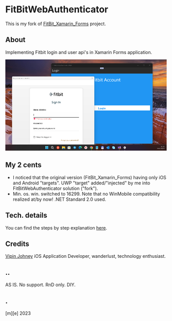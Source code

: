# FitBitWebAuthenticator

This is my fork of [FitBit_Xamarin_Forms](https://github.com/vipinjohney/FitBit_Xamarin_Forms) project.

## About 
Implementing Fitbit login and user api's in Xamarin Forms application.

![Shot](Images/shot1.png)

## My 2 cents
- I noticed that the original version (FitBit_Xamarin_Forms) having only iOS and Android "targets". 
UWP "target" added/"injected" by me into FitBitWebAuthenticator solution ("fork"). 
- Min. os. win. switched to 16299. Note that no WinMobile compatibility realized at/by now! .NET Standard 2.0 used.

## Tech. details
You can find the steps by step explanation [here](https://medium.com/@vipin.johney/fitbit-authentication-xamarin-forms-5900ed8e9caa?source=friends_link&sk=bd8ec5376d3c6c32e02a4d1524679732).

## Credits 
[Vipin Johney](https://github.com/vipinjohney/) iOS Application Developer, wanderlust, technology enthusiast.

## ..
AS IS. No support. RnD only. DIY.

## .
[m][e] 2023